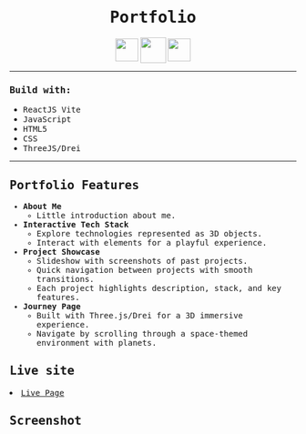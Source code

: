<h1 align="center"><samp>Portfolio</samp> </h1>
<p align="center"> 
  <a href="https://github.com/xoFrey" target="_blank"> <img width="40" align="center" src="./Frontend/src/assets/img/github.png"/></a>
  <a href="https://silentmoon.superprojekte.de" target="_blank"> <img width="45" align="center" src="./Frontend/src/assets/img/livepage.png"/></a>
  <a href="https://www.linkedin.com/in/izelacar/" target="_blank"> <img width="40" align="center" src="./Frontend/src/assets/img/linkedin.png"/></a>
</p>


<hr/>

<h3><samp>Build with:</samp></h3>
<ul>
<li><samp>ReactJS Vite</samp></li>
<li><samp>JavaScript</samp></li>
<li><samp>HTML5</samp></li>
<li><samp>CSS</samp></li>
<li><samp>ThreeJS/Drei</samp></li>
</ul>

<hr/>

<samp>
  <h2>Portfolio Features</h2>
  <ul>
    <li>
      <strong>About Me</strong>
      <ul>
        <li>Little introduction about me.</li>
      </ul>
    </li>
    <li>
      <strong>Interactive Tech Stack</strong>
      <ul>
        <li>Explore technologies represented as 3D objects.</li>
        <li>Interact with elements for a playful experience.</li>
      </ul>
    </li>
    <li>
      <strong>Project Showcase</strong>
      <ul>
        <li>Slideshow with screenshots of past projects.</li>
        <li>Quick navigation between projects with smooth transitions.</li>
        <li>Each project highlights description, stack, and key features.</li>
      </ul>
    </li>
    <li>
      <strong>Journey Page</strong>
      <ul>
        <li>Built with Three.js/Drei for a 3D immersive experience.</li>
        <li>Navigate by scrolling through a space-themed environment with planets.</li>
      </ul>
    </li>
  </ul>
</samp>


<h2><samp>Live site</samp></h2>
<li><samp><a href="https://portfolio.izel-acar.de">Live Page</a></samp></li>

<h2><samp>Screenshot</samp></h2>

